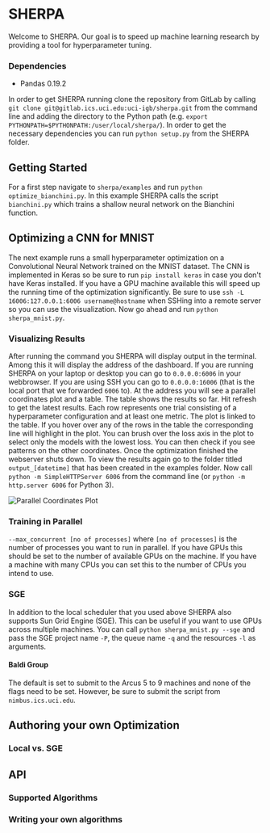 
# SHERPA
Welcome to SHERPA. Our goal is to speed up machine learning research by
providing a tool for hyperparameter tuning.

### Dependencies
+ Pandas 0.19.2

In order to get SHERPA running clone the repository from GitLab by
calling ```git clone git@gitlab.ics.uci.edu:uci-igb/sherpa.git``` from the
command line and adding the directory to the Python path (e.g.
```export PYTHONPATH=$PYTHONPATH:/user/local/sherpa/```). In order to get the
necessary dependencies you can run ```python setup.py``` from the SHERPA folder.

## Getting Started
For a first step navigate to ```sherpa/examples``` and run
```python optimize_bianchini.py```. In this example SHERPA calls the script
```bianchini.py``` which trains a shallow neural network on the Bianchini function.

## Optimizing a CNN for MNIST
The next example runs a small hyperparameter optimization on a Convolutional
Neural Network trained on the MNIST dataset. The CNN is implemented in Keras so
be sure to run ```pip install keras``` in case you don't have Keras installed.
If you have a GPU machine available this will speed up the running time of the
optimization significantly. Be sure to use
```ssh -L 16006:127.0.0.1:6006 username@hostname``` when SSHing into a remote
server so you can use the visualization. Now go ahead and run
```python sherpa_mnist.py```.

### Visualizing Results
After running the command you SHERPA will display output in the terminal.
Among this it will display the address of the dashboard. If you are running 
SHERPA on your laptop or desktop you can go to ```0.0.0.0:6006``` in your
webbrowser. If you are using SSH you can go to ```0.0.0.0:16006``` (that is the
local port that we forwarded ```6006``` to). At the address you will see a
parallel coordinates plot and a table. The table shows the results so far. Hit
refresh to get the latest results. Each row represents one trial consisting of
a hyperparameter configuration and at least one metric. The plot is linked to the table. If you
hover over any of the rows in the table the corresponding line will highlight
in the plot. You can brush over the loss axis in the plot to select only the
models with the lowest loss. You can then check if you see patterns on the other
coordinates. Once the optimization finished the webserver shuts down. To view
the results again go to the folder titled ```output_[datetime]``` that has been
created in the examples folder. Now call ```python -m SimpleHTTPServer 6006```
from the command line (or ```python -m http.server 6006``` for Python 3).

![Parallel Coordinates Plot](parcords.png "SHERPA Dashboard")

### Training in Parallel
```--max_concurrent [no of processes]``` where
```[no of processes]``` is the number of processes you want to run in parallel.
If you have GPUs this should be set to the number of available GPUs on the
machine. If you have a machine with many CPUs you can set this to the number of
CPUs you intend to use.

### SGE
In addition to the local scheduler that you used above SHERPA also supports
Sun Grid Engine (SGE). This can be useful if you want to use GPUs across
multiple machines. You can call  ```python sherpa_mnist.py --sge``` and pass
the SGE project name ```-P```, the queue name ```-q``` and the resources
```-l``` as arguments.

#### Baldi Group
The default is set to submit to the Arcus 5 to 9 machines and none of the flags
need to be set. However, be sure to submit the script from
```nimbus.ics.uci.edu```.

## Authoring your own Optimization

### Local vs. SGE


## API

### Supported Algorithms

### Writing your own algorithms

